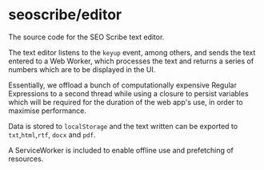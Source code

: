 # seoscribe/editor

The source code for the SEO Scribe text editor.

The text editor listens to the `keyup` event, among others, and sends the text entered to a Web Worker, which processes the text and returns a series of numbers which are to be displayed in the UI.

Essentially, we offload a bunch of computationally expensive Regular Expressions to a second thread while using a closure to persist variables which will be required for the duration of the web app's use, in order to maximise performance.

Data is stored to `localStorage` and the text written can be exported to `txt`,`html`,`rtf`, `docx` and `pdf`.

A ServiceWorker is included to enable offline use and prefetching of resources.
